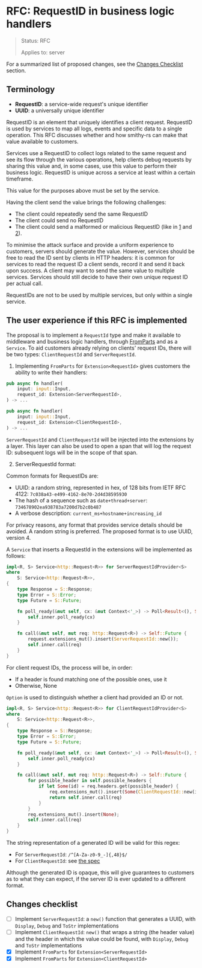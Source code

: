 RFC: RequestID in business logic handlers
=============

> Status: RFC
>
> Applies to: server

For a summarized list of proposed changes, see the [Changes Checklist](#changes-checklist) section.

Terminology
-----------

- **RequestID**: a service-wide request's unique identifier
- **UUID**: a universally unique identifier

RequestID is an element that uniquely identifies a client request. RequestID is used by services to map all logs, events and
specific data to a single operation. This RFC discusses whether and how smithy-rs can make that value available to customers.

Services use a RequestID to collect logs related to the same request and see its flow through the various operations,
help clients debug requests by sharing this value and, in some cases, use this value to perform their business logic. RequestID is unique across a service at least within a certain timeframe.

This value for the purposes above must be set by the service.

Having the client send the value brings the following challenges:
* The client could repeatedly send the same RequestID
* The client could send no RequestID
* The client could send a malformed or malicious RequestID (like in [1](https://en.wikipedia.org/wiki/Shellshock_(software_bug)) and
[2](https://cwiki.apache.org/confluence/display/WW/S2-045)).

To minimise the attack surface and provide a uniform experience to customers, servers should generate the value.
However, services should be free to read the ID sent by clients in HTTP headers: it is common for services to
read the request ID a client sends, record it and send it back upon success. A client may want to send the same value to multiple services.
Services should still decide to have their own unique request ID per actual call.

RequestIDs are not to be used by multiple services, but only within a single service.

<!-- Explain how users will use this new feature and, if necessary, how this compares to the current user experience -->
The user experience if this RFC is implemented
----------------------------------------------

The proposal is to implement a `RequestId` type and make it available to middleware and business logic handlers, through [FromParts](../server/from_parts.md) and as a `Service`.
To aid customers already relying on clients' request IDs, there will be two types: `ClientRequestId` and `ServerRequestId`.

1. Implementing `FromParts` for `Extension<RequestId>` gives customers the ability to write their handlers:

```rust
pub async fn handler(
    input: input::Input,
    request_id: Extension<ServerRequestId>,
) -> ...
```
```rust
pub async fn handler(
    input: input::Input,
    request_id: Extension<ClientRequestId>,
) -> ...
```

`ServerRequestId` and `ClientRequestId` will be injected into the extensions by a layer.
This layer can also be used to open a span that will log the request ID: subsequent logs will be in the scope of that span.

2. ServerRequestId format:

Common formats for RequestIDs are:

* UUID: a random string, represented in hex, of 128 bits from IETF RFC 4122: `7c038a43-e499-4162-8e70-2d4d38595930`
* The hash of a sequence such as `date+thread+server`: `734678902ea938783a7200d7b2c0b487`
* A verbose description: `current_ms+hostname+increasing_id`

For privacy reasons, any format that provides service details should be avoided. A random string is preferred.
The proposed format is to use UUID, version 4.

A `Service` that inserts a RequestId in the extensions will be implemented as follows:
```rust
impl<R, S> Service<http::Request<R>> for ServerRequestIdProvider<S>
where
    S: Service<http::Request<R>>,
{
    type Response = S::Response;
    type Error = S::Error;
    type Future = S::Future;

    fn poll_ready(&mut self, cx: &mut Context<'_>) -> Poll<Result<(), Self::Error>> {
        self.inner.poll_ready(cx)
    }

    fn call(&mut self, mut req: http::Request<R>) -> Self::Future {
        request.extensions_mut().insert(ServerRequestId::new());
        self.inner.call(req)
    }
}
```

For client request IDs, the process will be, in order:
* If a header is found matching one of the possible ones, use it
* Otherwise, None

`Option` is used to distinguish whether a client had provided an ID or not.
```rust
impl<R, S> Service<http::Request<R>> for ClientRequestIdProvider<S>
where
    S: Service<http::Request<R>>,
{
    type Response = S::Response;
    type Error = S::Error;
    type Future = S::Future;

    fn poll_ready(&mut self, cx: &mut Context<'_>) -> Poll<Result<(), Self::Error>> {
        self.inner.poll_ready(cx)
    }

    fn call(&mut self, mut req: http::Request<R>) -> Self::Future {
        for possible_header in self.possible_headers {
            if let Some(id) = req.headers.get(possible_header) {
                req.extensions_mut().insert(Some(ClientRequestId::new(id)));
                return self.inner.call(req)
            }
        }
        req.extensions_mut().insert(None);
        self.inner.call(req)
    }
}
```

The string representation of a generated ID will be valid for this regex:
* For `ServerRequestId`: `/^[A-Za-z0-9_-]{,48}$/`
* For `ClientRequestId`: see [the spec](https://httpwg.org/specs/rfc9110.html#rfc.section.5.5)

Although the generated ID is opaque, this will give guarantees to customers as to what they can expect, if the server ID is ever updated to a different format.

Changes checklist
-----------------

- [ ] Implement `ServerRequestId`: a `new()` function that generates a UUID, with `Display`, `Debug` and `ToStr` implementations
- [ ] Implement `ClientRequestId`: `new()` that wraps a string (the header value) and the header in which the value could be found, with `Display`, `Debug` and `ToStr` implementations
- [x] Implement `FromParts` for `Extension<ServerRequestId>`
- [x] Implement `FromParts` for `Extension<ClientRequestId>`
